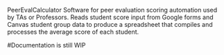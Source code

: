 PeerEvalCalculator
Software for peer evaluation scoring automation used by TAs or Professors. Reads student score input from Google forms and Canvas student group data to produce a spreadsheet that compiles and processes the average score of each student.

#Documentation is still WIP
